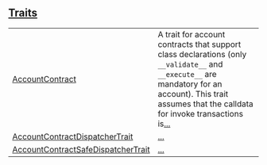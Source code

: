 
[Traits](./core-starknet-account-traits.md)
 ---
| | |
|:---|:---|
| [AccountContract](./core-starknet-account-AccountContract.md) | A trait for account contracts that support class declarations (only `__validate__`  and `__execute__`  are mandatory for an account). This trait assumes that the calldata for invoke transactions is[...](./core-starknet-account-AccountContract.md) |
| [AccountContractDispatcherTrait](./core-starknet-account-AccountContractDispatcherTrait.md) | [...](./core-starknet-account-AccountContractDispatcherTrait.md) |
| [AccountContractSafeDispatcherTrait](./core-starknet-account-AccountContractSafeDispatcherTrait.md) | [...](./core-starknet-account-AccountContractSafeDispatcherTrait.md) |
